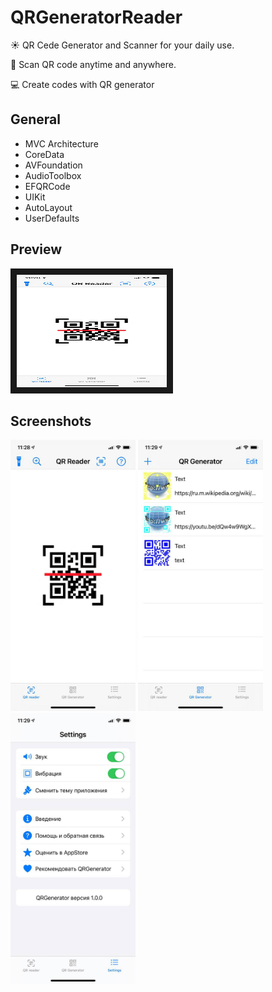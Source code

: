 # QRGeneratorReader
:sunny: QR Cede Generator and Scanner for your daily use.

:iphone: Scan QR code anytime and anywhere.

💻 Create codes with QR generator

## General

- MVC Architecture
- CoreData
- AVFoundation
- AudioToolbox
- EFQRCode
- UIKit
- AutoLayout
- UserDefaults

## Preview

<a href="https://youtu.be/XjqCmPRY6VA" target="_blank"><img src="https://github.com/Abilay10101/QRGeneratorReader/blob/main/img1.jpg" 
alt="IMAGE ALT TEXT HERE" width="240" height="180" border="10" /></a>

## Screenshots

<img src="https://github.com/Abilay10101/QRGeneratorReader/blob/main/img1.jpg" alt="drawing" width="200"/> <img src="https://github.com/Abilay10101/QRGeneratorReader/blob/main/img2.jpg" alt="drawing" width="200"/> <img src="https://github.com/Abilay10101/QRGeneratorReader/blob/main/img3.jpg" alt="drawing" width="200"/>



